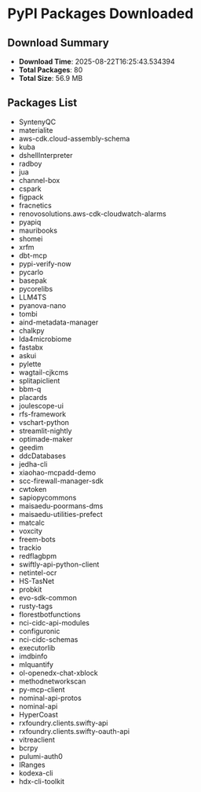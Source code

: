 # PyPI Packages Downloaded

## Download Summary
- **Download Time**: 2025-08-22T16:25:43.534394
- **Total Packages**: 80
- **Total Size**: 56.9 MB

## Packages List
- SyntenyQC
- materialite
- aws-cdk.cloud-assembly-schema
- kuba
- dshellInterpreter
- radboy
- jua
- channel-box
- cspark
- figpack
- fracnetics
- renovosolutions.aws-cdk-cloudwatch-alarms
- pyapiq
- mauribooks
- shomei
- xrfm
- dbt-mcp
- pypi-verify-now
- pycarlo
- basepak
- pycorelibs
- LLM4TS
- pyanova-nano
- tombi
- aind-metadata-manager
- chalkpy
- lda4microbiome
- fastabx
- askui
- pylette
- wagtail-cjkcms
- splitapiclient
- bbm-q
- placards
- joulescope-ui
- rfs-framework
- vschart-python
- streamlit-nightly
- optimade-maker
- geedim
- ddcDatabases
- jedha-cli
- xiaohao-mcpadd-demo
- scc-firewall-manager-sdk
- cwtoken
- sapiopycommons
- maisaedu-poormans-dms
- maisaedu-utilities-prefect
- matcalc
- voxcity
- freem-bots
- trackio
- redflagbpm
- swiftly-api-python-client
- netintel-ocr
- HS-TasNet
- probkit
- evo-sdk-common
- rusty-tags
- florestbotfunctions
- nci-cidc-api-modules
- configuronic
- nci-cidc-schemas
- executorlib
- imdbinfo
- mlquantify
- ol-openedx-chat-xblock
- methodnetworkscan
- py-mcp-client
- nominal-api-protos
- nominal-api
- HyperCoast
- rxfoundry.clients.swifty-api
- rxfoundry.clients.swifty-oauth-api
- vitreaclient
- bcrpy
- pulumi-auth0
- IRanges
- kodexa-cli
- hdx-cli-toolkit
